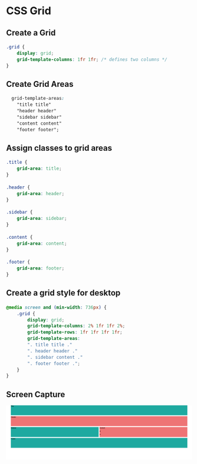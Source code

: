 # CSS Grid

## Create a Grid

```css
.grid {
    display: grid;
    grid-template-columns: 1fr 1fr; /* defines two columns */
}
```

## Create Grid Areas

```css
  grid-template-areas: 
    "title title"
    "header header"
    "sidebar sidebar"
    "content content"
    "footer footer";
```

## Assign classes to grid areas

```css
.title {
    grid-area: title;
}

.header {
    grid-area: header;
}

.sidebar {
    grid-area: sidebar;
}

.content {
    grid-area: content;
}

.footer {
    grid-area: footer;
}
```

## Create a grid style for desktop

```css
@media screen and (min-width: 736px) {
    .grid {
        display: grid;
        grid-template-columns: 2% 1fr 1fr 2%;
        grid-template-rows: 1fr 1fr 1fr 1fr;
        grid-template-areas: 
        ". title title ."
        ". header header ."
        ". sidebar content ."
        ". footer footer .";
    }
}
```

## Screen Capture

![](screencapture.png)